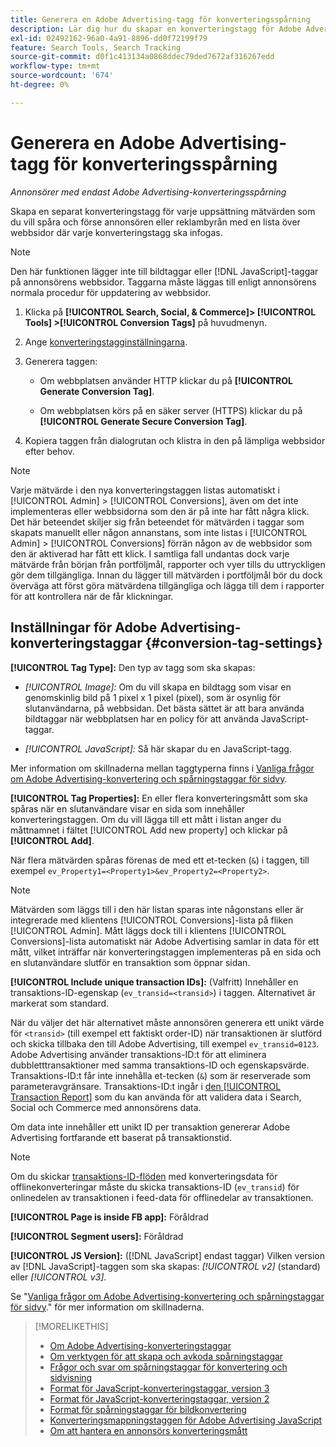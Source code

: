 ```yaml
---
title: Generera en Adobe Advertising-tagg för konverteringsspårning
description: Lär dig hur du skapar en konverteringstagg för Adobe Advertising för att spåra konverteringshändelser.
exl-id: 02492162-96a0-4a91-8896-dd0f72199f79
feature: Search Tools, Search Tracking
source-git-commit: d0f1c413134a0868ddec79ded7672af316267edd
workflow-type: tm+mt
source-wordcount: '674'
ht-degree: 0%

---
```


# Generera en Adobe Advertising-tagg för konverteringsspårning

*Annonsörer med endast Adobe Advertising-konverteringsspårning*

Skapa en separat konverteringstagg för varje uppsättning mätvärden som du vill spåra och förse annonsören eller reklambyrån med en lista över webbsidor där varje konverteringstagg ska infogas.

>[!NOTE]
>
>Den här funktionen lägger inte till bildtaggar eller [!DNL JavaScript]-taggar på annonsörens webbsidor. Taggarna måste läggas till enligt annonsörens normala procedur för uppdatering av webbsidor.

1. Klicka på **[!UICONTROL Search, Social, & Commerce]> [!UICONTROL Tools] >[!UICONTROL Conversion Tags]** på huvudmenyn.

1. Ange [konverteringstagginställningarna](#conversion-tag-settings).

1. Generera taggen:

   * Om webbplatsen använder HTTP klickar du på **[!UICONTROL Generate Conversion Tag]**.

   * Om webbplatsen körs på en säker server (HTTPS) klickar du på **[!UICONTROL Generate Secure Conversion Tag]**.

1. Kopiera taggen från dialogrutan och klistra in den på lämpliga webbsidor efter behov.

>[!NOTE]
>
>Varje mätvärde i den nya konverteringstaggen listas automatiskt i [!UICONTROL Admin] > [!UICONTROL Conversions], även om det inte implementeras eller webbsidorna som den är på inte har fått några klick. Det här beteendet skiljer sig från beteendet för mätvärden i taggar som skapats manuellt eller någon annanstans, som inte listas i [!UICONTROL Admin] > [!UICONTROL Conversions] förrän någon av de webbsidor som den är aktiverad har fått ett klick. I samtliga fall undantas dock varje mätvärde från början från portföljmål, rapporter och vyer tills du uttryckligen gör dem tillgängliga. Innan du lägger till mätvärden i portföljmål bör du dock överväga att först göra mätvärdena tillgängliga och lägga till dem i rapporter för att kontrollera när de får klickningar.

## Inställningar för Adobe Advertising-konverteringstaggar {#conversion-tag-settings}

**[!UICONTROL Tag Type]:** Den typ av tagg som ska skapas:

* *[!UICONTROL Image]:* Om du vill skapa en bildtagg som visar en genomskinlig bild på 1 pixel x 1 pixel (pixel), som är osynlig för slutanvändarna, på webbsidan. Det bästa sättet är att bara använda bildtaggar när webbplatsen har en policy för att använda JavaScript-taggar.

* *[!UICONTROL JavaScript]:* Så här skapar du en JavaScript-tagg.

Mer information om skillnaderna mellan taggtyperna finns i [Vanliga frågor om Adobe Advertising-konvertering och spårningstaggar för sidvy](/help/search-social-commerce/tracking/faqs-conversion-page-view-tracking-tags.md).

**[!UICONTROL Tag Properties]:** En eller flera konverteringsmått som ska spåras när en slutanvändare visar en sida som innehåller konverteringstaggen. Om du vill lägga till ett mått i listan anger du måttnamnet i fältet [!UICONTROL Add new property] och klickar på **[!UICONTROL Add]**.

När flera mätvärden spåras förenas de med ett et-tecken (`&`) i taggen, till exempel `ev_Property1=<Property1>&ev_Property2=<Property2>`.

>[!NOTE]
>
>Mätvärden som läggs till i den här listan sparas inte någonstans eller är integrerade med klientens [!UICONTROL Conversions]-lista på fliken [!UICONTROL Admin]. Mått läggs dock till i klientens [!UICONTROL Conversions]-lista automatiskt när Adobe Advertising samlar in data för ett mått, vilket inträffar när konverteringstaggen implementeras på en sida och en slutanvändare slutför en transaktion som öppnar sidan.

**[!UICONTROL Include unique transaction IDs]:** (Valfritt) Innehåller en transaktions-ID-egenskap (`ev_transid=<transid>`) i taggen. Alternativet är markerat som standard.

När du väljer det här alternativet måste annonsören generera ett unikt värde för `<transid>` (till exempel ett faktiskt order-ID) när transaktionen är slutförd och skicka tillbaka den till Adobe Advertising, till exempel `ev_transid=0123`. Adobe Advertising använder transaktions-ID:t för att eliminera dubbletttransaktioner med samma transaktions-ID och egenskapsvärde. Transaktions-ID:t får inte innehålla et-tecken (`&`) som är reserverade som parameteravgränsare. Transaktions-ID:t ingår i [den [!UICONTROL Transaction Report]](/help/search-social-commerce/reports/management/basic-advanced/transaction-report.md) som du kan använda för att validera data i Search, Social och Commerce med annonsörens data.

Om data inte innehåller ett unikt ID per transaktion genererar Adobe Advertising fortfarande ett baserat på transaktionstid.

>[!NOTE]
>
>Om du skickar [transaktions-ID-flöden](/help/search-social-commerce/tracking/feed-transaction-id.md) med konverteringsdata för offlinekonverteringar måste du skicka transaktions-ID (`ev_transid`) för onlinedelen av transaktionen i feed-data för offlinedelar av transaktionen.

**[!UICONTROL Page is inside FB app]:** Föråldrad

**[!UICONTROL Segment users]:** Föråldrad

**[!UICONTROL JS Version]:** ([!DNL JavaScript] endast taggar) Vilken version av [!DNL JavaScript]-taggen som ska skapas: *[!UICONTROL v2]* (standard) eller *[!UICONTROL v3]*.

Se &quot;[Vanliga frågor om Adobe Advertising-konvertering och spårningstaggar för sidvy](/help/search-social-commerce/tracking/faqs-conversion-page-view-tracking-tags.md).&quot; för mer information om skillnaderna.

>[!MORELIKETHIS]
>
>* [Om Adobe Advertising-konverteringstaggar](/help/search-social-commerce/tracking/conversion-tracking-advertising.md)
>* [Om verktygen för att skapa och avkoda spårningstaggar](tracking-tools-about.md)
>* [Frågor och svar om spårningstaggar för konvertering och sidvisning](/help/search-social-commerce/tracking/faqs-conversion-page-view-tracking-tags.md)
>* [Format för JavaScript-konverteringstaggar, version 3](/help/search-social-commerce/tracking/format-conversion-tag-jsv3.md)
>* [Format för JavaScript-konverteringstaggar, version 2](/help/search-social-commerce/tracking/format-conversion-tag-jsv2.md)
>* [Format för spårningstaggar för bildkonvertering](/help/search-social-commerce/tracking/format-conversion-tag-image.md)
>* [Konverteringsmappningstaggen för Adobe Advertising JavaScript](/help/search-social-commerce/tracking/itp-conversion-mapping-tag.md)
>* [Om att hantera en annonsörs konverteringsmått](/help/search-social-commerce/admin/conversion-metrics/conversion-metric-about.md)
